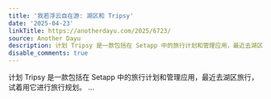 ```yaml
---
title: '我若浮云自在游: 湖区和 Tripsy'
date: '2025-04-23'
linkTitle: https://anotherdayu.com/2025/6723/
source: Another Dayu
description: 计划 Tripsy 是一款包括在 Setapp 中的旅行计划和管理应用，最近去湖区旅行，试着用它进行旅行规划。 ...
disable_comments: true
---
```

计划 Tripsy 是一款包括在 Setapp 中的旅行计划和管理应用，最近去湖区旅行，试着用它进行旅行规划。 ...